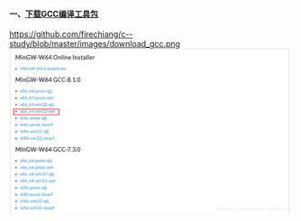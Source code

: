 #### 一、[下载GCC编译工具包](https://sourceforge.net/projects/mingw-w64/files/mingw-w64/mingw-w64-release/)
https://github.com/firechiang/c--study/blob/master/images/download_gcc.png
![image](https://github.com/firechiang/c--study/blob/master/images/download_gcc.png)
